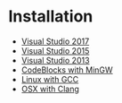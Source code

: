 Installation
============

* [Visual Studio 2017](visualstudio-2017.md)
* [Visual Studio 2015](visualstudio-2015.md)
* [Visual Studio 2013](visualstudio-2013.md)
* [CodeBlocks with MinGW](codeblocks.md)
* [Linux with GCC](linux-gcc.md)
* [OSX with Clang](osx-clang.md)